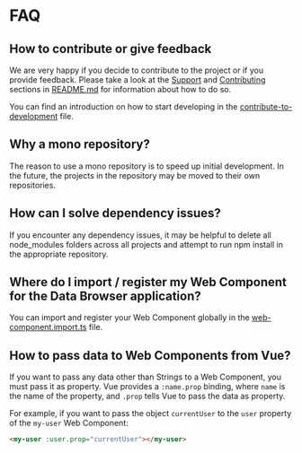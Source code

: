 <!--
SPDX-FileCopyrightText: NOI Techpark <digital@noi.bz.it>

SPDX-License-Identifier: CC0-1.0
-->

# FAQ

## How to contribute or give feedback

We are very happy if you decide to contribute to the project or if you provide feedback. Please take a look at the [Support](./README.md#support) and [Contributing](./README.md#contributing) sections in [README.md](./README) for information about how to do so.

You can find an introduction on how to start developing in the [contribute-to-development](./doc/contribute-to-development.md) file.

## Why a mono repository?

The reason to use a mono repository is to speed up initial development. In the future, the projects in the repository may be moved to their own repositories.

## How can I solve dependency issues?

If you encounter any dependency issues, it may be helpful to delete all node_modules folders across all projects and attempt to run npm install in the appropriate repository.

## Where do I import / register my Web Component for the Data Browser application?

You can import and register your Web Component globally in the [web-component.import.ts](./databrowser/plugins/web-component.import.ts) file.

## How to pass data to Web Components from Vue?

If you want to pass any data other than Strings to a Web Component, you must pass it as property. Vue provides a `:name.prop` binding, where `name` is the name of the property, and `.prop` tells Vue to pass the data as property.

For example, if you want to pass the object `currentUser` to the `user` property of the `my-user` Web Component:

```html
<my-user :user.prop="currentUser"></my-user>
```

